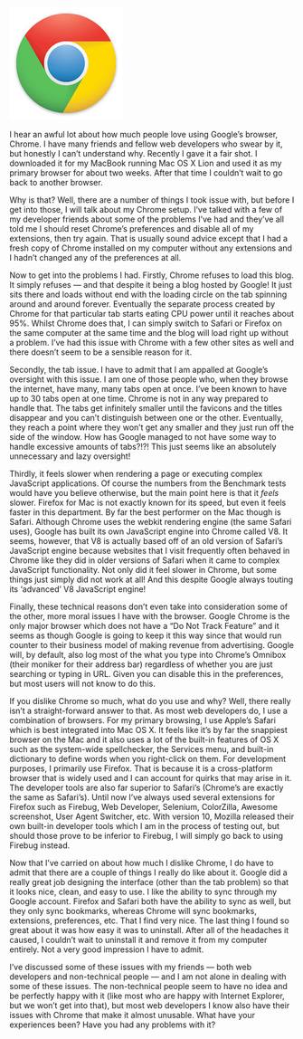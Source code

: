 [![](Chrome-1.jpg)](https://i0.wp.com/blog.alexseifert.com/wp-content/uploads/2012/02/Chrome.jpg?ssl=1)

I hear an awful lot about how much people love using Google’s browser, Chrome. I have many friends and fellow web developers who swear by it, but honestly I can’t understand why. Recently I gave it a fair shot. I downloaded it for my MacBook running Mac OS X Lion and used it as my primary browser for about two weeks. After that time I couldn’t wait to go back to another browser.

Why is that? Well, there are a number of things I took issue with, but before I get into those, I will talk about my Chrome setup. I’ve talked with a few of my developer friends about some of the problems I’ve had and they’ve all told me I should reset Chrome’s preferences and disable all of my extensions, then try again. That is usually sound advice except that I had a fresh copy of Chrome installed on my computer without any extensions and I hadn’t changed any of the preferences at all.

Now to get into the problems I had. Firstly, Chrome refuses to load this blog. It simply refuses — and that despite it being a blog hosted by Google! It just sits there and loads without end with the loading circle on the tab spinning around and around forever. Eventually the separate process created by Chrome for that particular tab starts eating CPU power until it reaches about 95%. Whilst Chrome does that, I can simply switch to Safari or Firefox on the same computer at the same time and the blog will load right up without a problem. I’ve had this issue with Chrome with a few other sites as well and there doesn’t seem to be a sensible reason for it.

Secondly, the tab issue. I have to admit that I am appalled at Google’s oversight with this issue. I am one of those people who, when they browse the internet, have many, many tabs open at once. I’ve been known to have up to 30 tabs open at one time. Chrome is not in any way prepared to handle that. The tabs get infinitely smaller until the favicons and the titles disappear and you can’t distinguish between one or the other. Eventually, they reach a point where they won’t get any smaller and they just run off the side of the window. How has Google managed to not have some way to handle excessive amounts of tabs?!?! This just seems like an absolutely unnecessary and lazy oversight!

Thirdly, it feels slower when rendering a page or executing complex JavaScript applications. Of course the numbers from the Benchmark tests would have you believe otherwise, but the main point here is that it *feels* slower. Firefox for Mac is not exactly known for its speed, but even it feels faster in this department. By far the best performer on the Mac though is Safari. Although Chrome uses the webkit rendering engine (the same Safari uses), Google has built its own JavaScript engine into Chrome called V8. It seems, however, that V8 is actually based off of an old version of Safari’s JavaScript engine because websites that I visit frequently often behaved in Chrome like they did in older versions of Safari when it came to complex JavaScript functionality. Not only did it feel slower in Chrome, but some things just simply did not work at all! And this despite Google always touting its ‘advanced’ V8 JavaScript engine!

Finally, these technical reasons don’t even take into consideration some of the other, more moral issues I have with the browser. Google Chrome is the only major browser which does not have a “Do Not Track Feature” and it seems as though Google is going to keep it this way since that would run counter to their business model of making revenue from advertising. Google will, by default, also log most of the what you type into Chrome’s Omnibox (their moniker for their address bar) regardless of whether you are just searching or typing in URL. Given you can disable this in the preferences, but most users will not know to do this.

If you dislike Chrome so much, what do you use and why? Well, there really isn’t a straight-forward answer to that. As most web developers do, I use a combination of browsers. For my primary browsing, I use Apple’s Safari which is best integrated into Mac OS X. It feels like it’s by far the snappiest browser on the Mac and it also uses a lot of the built-in features of OS X such as the system-wide spellchecker, the Services menu, and built-in dictionary to define words when you right-click on them. For development purposes, I primarily use Firefox. That is because it is a cross-platform browser that is widely used and I can account for quirks that may arise in it. The developer tools are also far superior to Safari’s (Chrome’s are exactly the same as Safari’s). Until now I’ve always used several extensions for Firefox such as Firebug, Web Developer, Selenium, ColorZilla, Awesome screenshot, User Agent Switcher, etc. With version 10, Mozilla released their own built-in developer tools which I am in the process of testing out, but should those prove to be inferior to Firebug, I will simply go back to using Firebug instead.

Now that I’ve carried on about how much I dislike Chrome, I do have to admit that there are a couple of things I really do like about it. Google did a really great job designing the interface (other than the tab problem) so that it looks nice, clean, and easy to use. I like the ability to sync through my Google account. Firefox and Safari both have the ability to sync as well, but they only sync bookmarks, whereas Chrome will sync bookmarks, extensions, preferences, etc. That I find very nice. The last thing I found so great about it was how easy it was to uninstall. After all of the headaches it caused, I couldn’t wait to uninstall it and remove it from my computer entirely. Not a very good impression I have to admit.

I’ve discussed some of these issues with my friends — both web developers and non-technical people — and I am not alone in dealing with some of these issues. The non-technical people seem to have no idea and be perfectly happy with it (like most who are happy with Internet Explorer, but we won’t get into that), but most web developers I know also have their issues with Chrome that make it almost unusable. What have your experiences been? Have you had any problems with it?